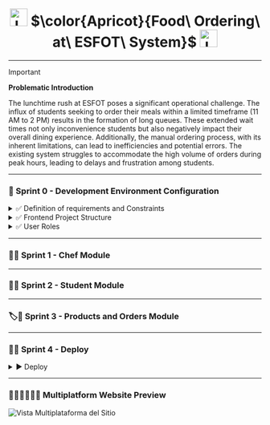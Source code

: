 <h1 align="center">
  <img height="35px" src="https://github.com/JohnMata0427/Food-Ordering-API-RESTful/assets/150484680/842b4e83-fd68-4f5e-8b20-e644053a69cf" alt="Logo">
  $\color{Apricot}{Food\ Ordering\ at\ ESFOT\ System}$
  <img height="35px" src="https://github.com/JohnMata0427/Food-Ordering-API-RESTful/assets/150484680/842b4e83-fd68-4f5e-8b20-e644053a69cf" alt="Logo">
</h1>

---

> [!IMPORTANT]
> **Problematic Introduction**
>
> The lunchtime rush at ESFOT poses a significant operational challenge.
> The influx of students seeking to order their meals within a limited timeframe (11 AM to 2 PM) results in the formation of long queues.
> These extended wait times not only inconvenience students but also negatively impact their overall dining experience.
> Additionally, the manual ordering process, with its inherent limitations, can lead to inefficiencies and potential errors.
> The existing system struggles to accommodate the high volume of orders during peak hours, leading to delays and frustration among students.

---

<h3 id="sprint-0">🥣 Sprint 0 - Development Environment Configuration</h3>

<details>
  <summary>✅ Definition of requirements and Constraints</summary>
  <ul>
    <li>The frontend has the following profiles: Cook and Student.</li>
    <li>There is a backend and a series of public and private APIs available for consumption.</li>
    <li>The Cook profile can:
      <ul>
        <li>Register and log in.</li>
        <li>Manage their profile.</li>
        <li>Manage products.</li>
      </ul>
    </li>
    <li>The Student profile can:
      <ul>
        <li>Register and log in.</li>
        <li>Add products to the cart.</li>
        <li>Make purchases.</li>
      </ul>
    </li>
  </ul>
</details>

<details>
  <summary>✅ Frontend Project Structure</summary>
  
  > - **Tools**
  > 
  > | Image                                                        | Name                       |
  > |--------------------------------------------------------------|----------------------------|
  > | ![VSCode](https://skillicons.dev/icons?i=vscode&theme=light) | Visual Studio Code         |
  > | ![NodeJS](https://skillicons.dev/icons?i=nodejs&theme=light) | Node.js                    |
  > | ![PNPM](https://skillicons.dev/icons?i=pnpm&theme=light)     | PNPM (Recommendation)      |
  > | ![React](https://skillicons.dev/icons?i=react&theme=light)   | React                      |
  > | ![Tailwind CSS](https://skillicons.dev/icons?i=tailwindcss&theme=light) | Tailwind CSS          |
  
  > - **Project Initialization and Installation Dependencies**
  >   
  >   - Open the terminal and run the following command to create a new React app:
  >     ```
  >     npx create-react-app my-app
  >     ```
  >   - Navigate into your project directory:
  >     ```
  >     cd my-app
  >     ```
  >   - Install Tailwind CSS and other necessary dependencies:
  >     ```
  >     npm install -D tailwindcss postcss autoprefixer
  >     npx tailwindcss init -p
  >     ```
  >   - Configure Tailwind by adding the following to your `tailwind.config.js`:
  >     ```javascript
  >     /** @type {import('tailwindcss').Config} */
  >     module.exports = {
  >       content: [
  >         "./src/**/*.{js,jsx,ts,tsx}",
  >       ],
  >       theme: {
  >         extend: {},
  >       },
  >       plugins: [],
  >     }
  >     ```
  >   - Add the Tailwind directives to your `src/index.css`:
  >     ```css
  >     @tailwind base;
  >     @tailwind components;
  >     @tailwind utilities;
  >     ```
  
  > - **Project File Structure**
  >
  >   - The basic structure of a React project is as follows:
  >     ```
  >     my-app/
  >     ├── node_modules/
  >     ├── public/
  >     ├── src/
  >     │   ├── assets/              # Static files (images, fonts)
  >     │   ├── components/          # Reusable components
  >     │   ├── pages/               # Pages or views
  >     │   ├── App.js               # Main app component
  >     │   ├── index.js             # Entry point
  >     │   ├── index.css            # Global styles
  >     │   └── tailwind.config.js   # Tailwind configuration
  >     ├── .gitignore               # Git ignore file
  >     ├── package.json             # Project dependencies
  >     └── README.md                # Project documentation
  >     ```
  
</details>

<details>
  <summary>✅ User Roles</summary>
> - Students 🧑‍🎓👩‍🎓
> - Chefs 👨‍🍳👩‍🍳
</details>

---

<h3 id="sprint-1">👨‍🍳 Sprint 1 - Chef Module</h3>

---

<h3 id="sprint-2">👩‍🎓 Sprint 2 - Student Module</h3>

---

<h3 id="sprint-3">🏷️🍛 Sprint 3 - Products and Orders Module</h3>

---

<h3 id="sprint-3">🥤🍫 Sprint 4 - Deploy</h3>

<details>
  <summary>▶️ Deploy</summary>

> <div align="center">
>   <h4>Deployment in Vercel</h4>
>   <img height="50px" src="https://skillicons.dev/icons?i=vercel">
> </div>
>
> 🌐 Vercel Deployment URL: https://pedidos-comida-esfot.vercel.app/

</details>

---

### 👩🏻‍💻👨🏻‍💻 Multiplatform Website Preview

![Vista Multiplataforma del Sitio](https://github.com/user-attachments/assets/b460007d-3943-4e1e-a7b7-f85a6a7e111d)
